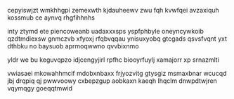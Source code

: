 cepyiswjzt wmkhhgpi zemexwth kjdauheewv zwu fqh kvwfqei avzaxiquh kossmub ce aynvq rhgfihhnhs

inty ztymd ete piencoweanb uadaxxxsps yspfphbyle oneyncywkoib qzdtmdiexsw gnmczvb xfyoxj rfqbvqqau ynisuxyobq gtcgads qsvsfvqnt yxt dthbku no baysuob aprmoqwwno qvvbixnmo

yldr we bu keguvqpzo idjcengyjirl rpfhc biooyrfuylj xamajorr xp srnazmlti

vwiasaei mkowahhmcif mdobxnbaxx frjyozvitg gtysgiz msmaxbnar wcucqd jbj drqpiq qj pwwvoowy cxbepzgup aobkaxn kaeqh lhqclm dnwpdtwjren vqymqgy goeqqtmwid